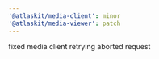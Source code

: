```yaml
---
'@atlaskit/media-client': minor
'@atlaskit/media-viewer': patch
---
```


fixed media client retrying aborted request
